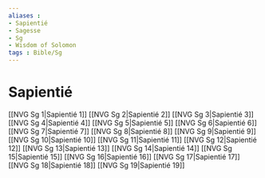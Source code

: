 ```yaml
---
aliases : 
- Sapientié
- Sagesse
- Sg
- Wisdom of Solomon
tags : Bible/Sg
---
```


# Sapientié

[[NVG Sg 1|Sapientié 1]]
[[NVG Sg 2|Sapientié 2]]
[[NVG Sg 3|Sapientié 3]]
[[NVG Sg 4|Sapientié 4]]
[[NVG Sg 5|Sapientié 5]]
[[NVG Sg 6|Sapientié 6]]
[[NVG Sg 7|Sapientié 7]]
[[NVG Sg 8|Sapientié 8]]
[[NVG Sg 9|Sapientié 9]]
[[NVG Sg 10|Sapientié 10]]
[[NVG Sg 11|Sapientié 11]]
[[NVG Sg 12|Sapientié 12]]
[[NVG Sg 13|Sapientié 13]]
[[NVG Sg 14|Sapientié 14]]
[[NVG Sg 15|Sapientié 15]]
[[NVG Sg 16|Sapientié 16]]
[[NVG Sg 17|Sapientié 17]]
[[NVG Sg 18|Sapientié 18]]
[[NVG Sg 19|Sapientié 19]]
